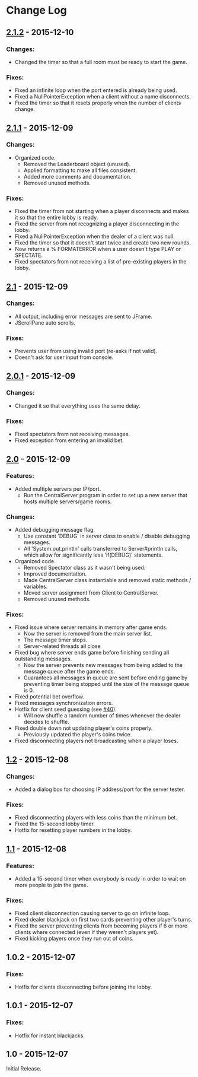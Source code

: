 # Change Log
## [2.1.2](https://github.com/Bimde/Blackjack-Server/compare/v2.1.1...v.2.1.2) - 2015-12-10
### Changes:
 - Changed the timer so that a full room must be ready to start the game.

### Fixes:
 - Fixed an infinite loop when the port entered is already being used.
 - Fixed a NullPointerException when a client without a name disconnects.
 - Fixed the timer so that it resets properly when the number of clients change.

## [2.1.1](https://github.com/Bimde/Blackjack-Server/compare/v2.1...v2.1.1) - 2015-12-09
### Changes:
 - Organized code.
	- Removed the Leaderboard object (unused).
	- Applied formatting to make all files consistent.
	- Added more comments and documentation.
	- Removed unused methods.

### Fixes:
 - Fixed the timer from not starting when a player disconnects and makes it so that the entire lobby is ready.
 - Fixed the server from not recognizing a player disconnecting in the lobby.
 - Fixed a NullPointerException when the dealer of a client was null.
 - Fixed the timer so that it doesn't start twice and create two new rounds.
 - Now returns a % FORMATERROR when a user doesn't type PLAY or SPECTATE.
 - Fixed spectators from not receiving a list of pre-existing players in the lobby.

## [2.1](https://github.com/Bimde/Blackjack-Server/compare/v2.0.1...v2.1) - 2015-12-09
### Changes:
 - All output, including error messages are sent to JFrame.
 - JScrollPane auto scrolls.

### Fixes:
 - Prevents user from using invalid port (re-asks if not valid).
 - Doesn't ask for user input from console.

## [2.0.1](https://github.com/Bimde/Blackjack-Server/compare/v2.0...v2.0.1) - 2015-12-09
### Changes:
 - Changed it so that everything uses the same delay.

### Fixes:
 - Fixed spectators from not receiving messages.
 - Fixed exception from entering an invalid bet.

## [2.0](https://github.com/Bimde/Blackjack-Server/compare/v1.2...v2.0) - 2015-12-09
### Features:
 - Added multiple servers per IP/port.
 	- Run the CentralServer program in order to set up a new server that hosts multiple servers/game rooms.

### Changes:
 - Added debugging message flag.
	- Use constant 'DEBUG' in server class to enable / disable debugging messages.
	- All 'System.out.println' calls transferred to Server#println calls, which allow for significantly less 'if(DEBUG)' statements.
 - Organized code.
	- Removed Spectator class as it wasn't being used.
	- Improved documentation.
	- Made CentralServer class instantiable and removed static methods / variables.
	- Moved server assignment from Client to CentralServer.
	- Removed unused methods.

### Fixes:
 - Fixed issue where server remains in memory after game ends.
	- Now the server is removed from the main server list.
	- The message timer stops.
	- Server-related threads all close
 - Fixed bug where server ends game before finishing sending all outstanding messages.
	- Now the server prevents new messages from being added to the message queue after the game ends.
	- Guarantees all messages in queue are sent before ending game by preventing timer being stopped until the size of the message queue is 0.
 - Fixed potential bet overflow.
 - Fixed messages synchronization errors.
 - Hotfix for client seed guessing (see [#40](https://github.com/Bimde/Blackjack-Server/issues/40)).
 	- Will now shuffle a random number of times whenever the dealer decides to shuffle.
 - Fixed double down not updating player's coins properly.
 	- Previously updated the player's coins twice.
 - Fixed disconnecting players not broadcasting when a player loses.

## [1.2](https://github.com/Bimde/Blackjack-Server/compare/v1.1...v1.2) - 2015-12-08
### Changes:
 - Added a dialog box for choosing IP address/port for the server tester.

### Fixes:
 - Fixed disconnecting players with less coins than the minimum bet.
 - Fixed the 15-second lobby timer.
 - Hotfix for resetting player numbers in the lobby.

## [1.1](https://github.com/Bimde/Blackjack-Server/compare/v1.02...v1.1) - 2015-12-08
### Features:
 - Added a 15-second timer when everybody is ready in order to wait on more people to join the game.

### Fixes:
 - Fixed client disconnection causing server to go on infinite loop.
 - Fixed dealer blackjack on first two cards preventing other player's turns.
 - Fixed the server preventing clients from becoming players if 6 or more clients where connected (even if they weren't players yet).
 - Fixed kicking players once they run out of coins.

## 1.0.2 - 2015-12-07
### Fixes:
 - Hotfix for clients disconnecting before joining the lobby.

## 1.0.1 - 2015-12-07
### Fixes:
 - Hotfix for instant blackjacks.

## 1.0 - 2015-12-07
Initial Release.